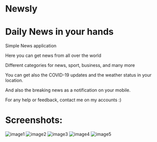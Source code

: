 # Newsly
# Daily News in your hands

Simple News application 

Here you can get news from all over the world

Different categories for news, sport, business, and many more

You can get also the COVID-19 updates and the weather status in your location.

And also the breaking news as a notification on your mobile.

For any help or feedback, contact me on my accounts :)

# Screenshots:

![image1](https://user-images.githubusercontent.com/93454138/162544362-b3767158-23a7-4dd3-bdc8-27b6080bd48a.jpeg)
![image2](https://user-images.githubusercontent.com/93454138/162544364-a163cdf5-d314-48ab-b42a-3658db95b19c.jpeg)
![image3](https://user-images.githubusercontent.com/93454138/162544366-cc881579-77b4-478f-8493-fcc10e5c2070.jpeg)
![image4](https://user-images.githubusercontent.com/93454138/162544368-b83fe7ed-7982-4d86-bd81-9ac659ac7cc9.jpeg)
![image5](https://user-images.githubusercontent.com/93454138/162544370-8d824b2a-5d66-4cae-9511-7067023d5ab4.jpeg)
